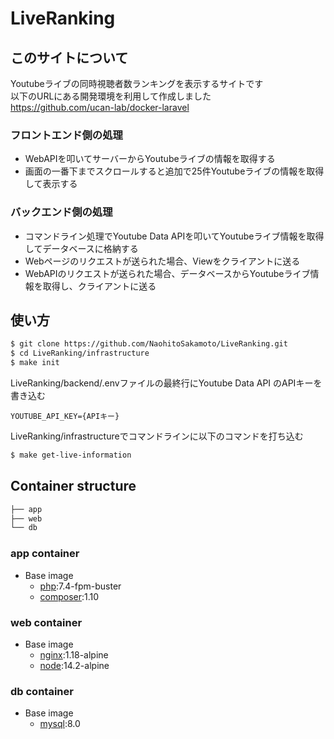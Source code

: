 # LiveRanking

## このサイトについて
Youtubeライブの同時視聴者数ランキングを表示するサイトです<br>
以下のURLにある開発環境を利用して作成しました<br>
https://github.com/ucan-lab/docker-laravel<br>

### フロントエンド側の処理
- WebAPIを叩いてサーバーからYoutubeライブの情報を取得する
- 画面の一番下までスクロールすると追加で25件Youtubeライブの情報を取得して表示する

### バックエンド側の処理
- コマンドライン処理でYoutube Data APIを叩いてYoutubeライブ情報を取得してデータベースに格納する
- Webページのリクエストが送られた場合、Viewをクライアントに送る
- WebAPIのリクエストが送られた場合、データベースからYoutubeライブ情報を取得し、クライアントに送る

## 使い方
```bash
$ git clone https://github.com/NaohitoSakamoto/LiveRanking.git
$ cd LiveRanking/infrastructure
$ make init
```

LiveRanking/backend/.envファイルの最終行にYoutube Data API のAPIキーを書き込む
```
YOUTUBE_API_KEY={APIキー}
```

LiveRanking/infrastructureでコマンドラインに以下のコマンドを打ち込む
```bash
$ make get-live-information
```

## Container structure

```bash
├── app
├── web
└── db
```

### app container

- Base image
  - [php](https://hub.docker.com/_/php):7.4-fpm-buster
  - [composer](https://hub.docker.com/_/composer):1.10

### web container

- Base image
  - [nginx](https://hub.docker.com/_/nginx):1.18-alpine
  - [node](https://hub.docker.com/_/node):14.2-alpine

### db container

- Base image
  - [mysql](https://hub.docker.com/_/mysql):8.0
